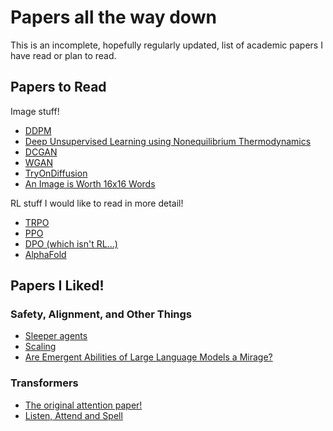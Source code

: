 # Papers all the way down

This is an incomplete, hopefully regularly updated, list of academic papers I have read or plan to read.

## Papers to Read

Image stuff!

- [DDPM](https://arxiv.org/pdf/2006.11239.pdf)
- [Deep Unsupervised Learning using Nonequilibrium Thermodynamics](https://arxiv.org/pdf/1503.03585.pdf)
- [DCGAN](https://arxiv.org/pdf/1511.06434.pdf)
- [WGAN](https://arxiv.org/pdf/1701.07875.pdf)
- [TryOnDiffusion](https://arxiv.org/pdf/2306.08276.pdf)
- [An Image is Worth 16x16 Words](https://arxiv.org/abs/2010.11929) 

RL stuff I would like to read in more detail!

- [TRPO](https://arxiv.org/pdf/1502.05477.pdf)
- [PPO](https://arxiv.org/pdf/1707.06347.pdf)
- [DPO (which isn't RL...)](https://arxiv.org/pdf/2305.18290.pdf)
- [AlphaFold](https://www.nature.com/articles/s41586-021-03819-2)



## Papers I Liked!

### Safety, Alignment, and Other Things
- [Sleeper agents](https://arxiv.org/pdf/2401.05566.pdf) 
- [Scaling](https://arxiv.org/pdf/2001.08361.pdf)
- [Are Emergent Abilities of Large Language Models a Mirage?](https://arxiv.org/pdf/2304.15004.pdf)

### Transformers
- [The original attention paper!](https://arxiv.org/pdf/1706.03762.pdf)
- [Listen, Attend and Spell](https://arxiv.org/pdf/1508.01211.pdf)

